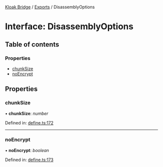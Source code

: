 [Kloak Bridge](../README.md) / [Exports](../modules.md) / DisassemblyOptions

# Interface: DisassemblyOptions

## Table of contents

### Properties

- [chunkSize](disassemblyoptions.md#chunksize)
- [noEncrypt](disassemblyoptions.md#noencrypt)

## Properties

### chunkSize

• **chunkSize**: *number*

Defined in: [define.ts:172](https://github.com/CoNET-project/kloak-bridge/blob/944a10e/src/define.ts#L172)

___

### noEncrypt

• **noEncrypt**: *boolean*

Defined in: [define.ts:173](https://github.com/CoNET-project/kloak-bridge/blob/944a10e/src/define.ts#L173)
